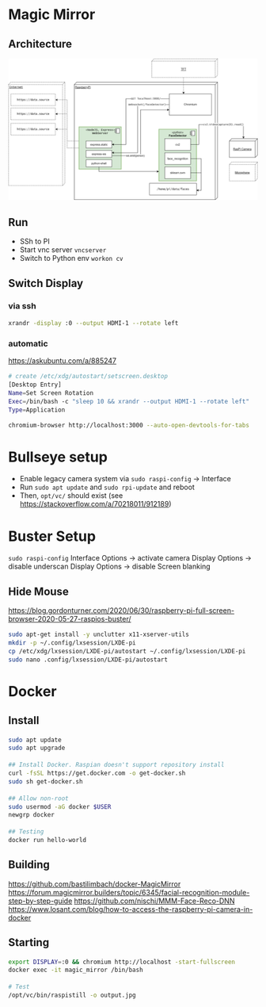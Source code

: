 # Magic Mirror

## Architecture

![Architecture Diagram](/doc/architecture.png)

## Run

* SSh to PI
* Start vnc server `vncserver`
* Switch to Python env `workon cv`

## Switch Display
### via ssh
```sh
xrandr -display :0 --output HDMI-1 --rotate left
```
### automatic
https://askubuntu.com/a/885247

```sh
# create /etc/xdg/autostart/setscreen.desktop
[Desktop Entry]
Name=Set Screen Rotation
Exec=/bin/bash -c "sleep 10 && xrandr --output HDMI-1 --rotate left"
Type=Application
```

```sh
chromium-browser http://localhost:3000 --auto-open-devtools-for-tabs
```

# Bullseye setup
* Enable legacy camera system via `sudo raspi-config` -> Interface
* Run `sudo apt update` and `sudo rpi-update` and reboot
* Then, `opt/vc/` should exist (see https://stackoverflow.com/a/70218011/912189)

# Buster Setup
`sudo raspi-config` 
    Interface Options -> activate camera
    Display Options -> disable underscan
    Display Options -> disable Screen blanking

## Hide Mouse
https://blog.gordonturner.com/2020/06/30/raspberry-pi-full-screen-browser-2020-05-27-raspios-buster/
```sh
sudo apt-get install -y unclutter x11-xserver-utils
mkdir -p ~/.config/lxsession/LXDE-pi
cp /etc/xdg/lxsession/LXDE-pi/autostart ~/.config/lxsession/LXDE-pi
sudo nano .config/lxsession/LXDE-pi/autostart
```

# Docker 
## Install
```sh
sudo apt update
sudo apt upgrade

## Install Docker. Raspian doesn't support repository install
curl -fsSL https://get.docker.com -o get-docker.sh
sudo sh get-docker.sh

## Allow non-root
sudo usermod -aG docker $USER
newgrp docker 

## Testing
docker run hello-world
```

## Building

https://github.com/bastilimbach/docker-MagicMirror
https://forum.magicmirror.builders/topic/6345/facial-recognition-module-step-by-step-guide
https://github.com/nischi/MMM-Face-Reco-DNN
https://www.losant.com/blog/how-to-access-the-raspberry-pi-camera-in-docker

## Starting
```sh
export DISPLAY=:0 && chromium http://localhost -start-fullscreen
docker exec -it magic_mirror /bin/bash

# Test 
/opt/vc/bin/raspistill -o output.jpg
```